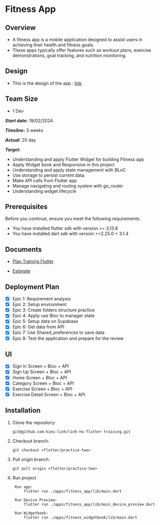 
# Fitness App

## Overview

- A fitness app is a mobile application designed to assist users in achieving their health and fitness goals. 
- These apps typically offer features such as workout plans, exercise demonstrations, goal tracking, and nutrition monitoring.
## Design

- This is the design of the app : [link](https://www.figma.com/file/cgL21AQDI4EWL0crG5XpXy/Fitness-App?type=design&node-id=0-1&mode=design&t=JEVFe6JUfb2UTrQW-0)

## Team Size 

- 1 Dev

***Start date:*** 19/02/2024

***Timeline:*** 3 weeks

***Actual:*** 20 day

***Target:***

- Understanding and apply Flutter Widget for building Fitness app
- Apply Widget book and Responsive in this project
- Understanding and apply state management with BLoC
- Use storage to persist current data.
- Make API calls from Flutter app
- Manage navigating and routing system with go_router
- Understanding widget lifecycle

## Prerequisites
Before you continue, ensure you meet the following requirements:
- You have installed flutter sdk with version >= 3.13.8
- You have installed dart sdk with version >=2.25.0 < 3.1.4
    
## Documents
- [Plan Training Flutter](https://docs.google.com/document/d/1bjmLeTUwueWhhb4pLz1FWNdS3s0a-jIeuU_kgN5HyD4/edit#heading=h.ar0k1bmftkqn)

- [Estimate](https://trello.com/b/6uJPIPsM/practice-two)
​
## Deployment Plan
- [X] Epic 1: Requirement analysis
- [X] Epic 2: Setup environment
- [X] Epic 3: Create folders structure practice
- [X] Epic 4: Apply use Bloc to manager state
- [X] Epic 5: Setup data on Supabase
- [X] Epic 6: Get data from API 
- [X] Epic 7: Use Shared_preferences to save data 
- [X] Epic 8: Test the application and prepare for the review

## UI
- [X] Sign In Screen + Bloc + API
- [X] Sign Up Screen + Bloc + API
- [X] Home Screen + Bloc + API
- [X] Category Screen + Bloc + API
- [X] Exercise Screen + Bloc + API
- [X] Exercise Detail Screen + Bloc + API

## Installation
1. Clone the repository:
​
    ```
    git@github.com:kieu-linh/linh-ho-flutter-training.git
    ```
2. Checkout branch:
​
    ```
    git checkout <flutter/practice-two> 
    ```
3. Pull origin branch:
​
    ```
    git pull origin <flutter/practice-two> 
    ```
4. Run project
   ```
    Run app:
        flutter run ./apps/fitness_app/lib/main.dart
   ```
   ```
    Run Device Preview:
        flutter run ./apps/fitness_app/lib/main_device_preview.dart
   ```
   ```
    Run Widgetbook:
        flutter run ./apps/fitness_widgetbook/lib/main.dart
   ```